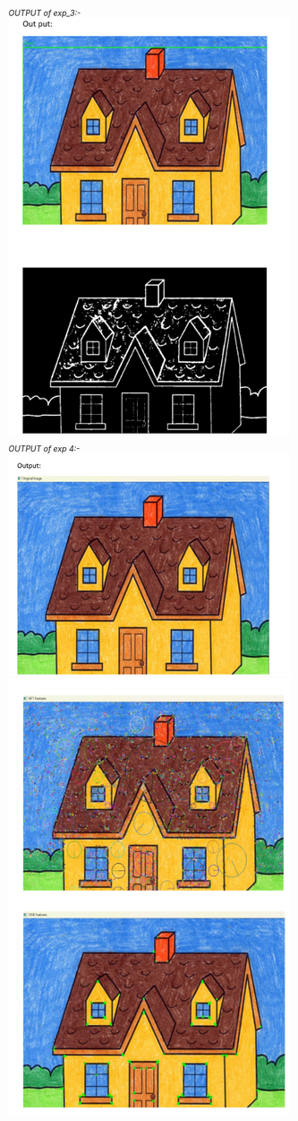 *OUTPUT of exp_3:-*
![alt text](Images_folder/image.png)

*OUTPUT of exp 4:-*
![alt text](Images_folder/image-1.png)
![alt text](Images_folder/image-2.png)